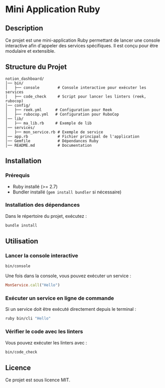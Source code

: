 # Mini Application Ruby

## Description
Ce projet est une mini-application Ruby permettant de lancer une console interactive afin d'appeler des services spécifiques. Il est conçu pour être modulaire et extensible.

## Structure du Projet
```
notion_dashboard/
│── bin/
│   ├── console        # Console interactive pour exécuter les services
│   ├── code_check     # Script pour lancer les linters (reek, rubocop)
│── config/
│   ├── reek.yml      # Configuration pour Reek
│   ├── rubocop.yml   # Configuration pour RuboCop
│── lib/
│   ├── ma_lib.rb     # Exemple de lib
│── services/
│   ├── mon_service.rb # Exemple de service
│── app.rb             # Fichier principal de l'application
│── Gemfile            # Dépendances Ruby
│── README.md          # Documentation
```

## Installation
### Prérequis
- Ruby installé (>= 2.7)
- Bundler installé (`gem install bundler` si nécessaire)

### Installation des dépendances
Dans le répertoire du projet, exécutez :
```sh
bundle install
```

## Utilisation
### Lancer la console interactive
```sh
bin/console
```
Une fois dans la console, vous pouvez exécuter un service :
```ruby
MonService.call("Hello")
```

### Exécuter un service en ligne de commande
Si un service doit être exécuté directement depuis le terminal :
```sh
ruby bin/cli "Hello"
```

### Vérifier le code avec les linters
Vous pouvez exécuter les linters avec :
```sh
bin/code_check
```

## Licence
Ce projet est sous licence MIT.

